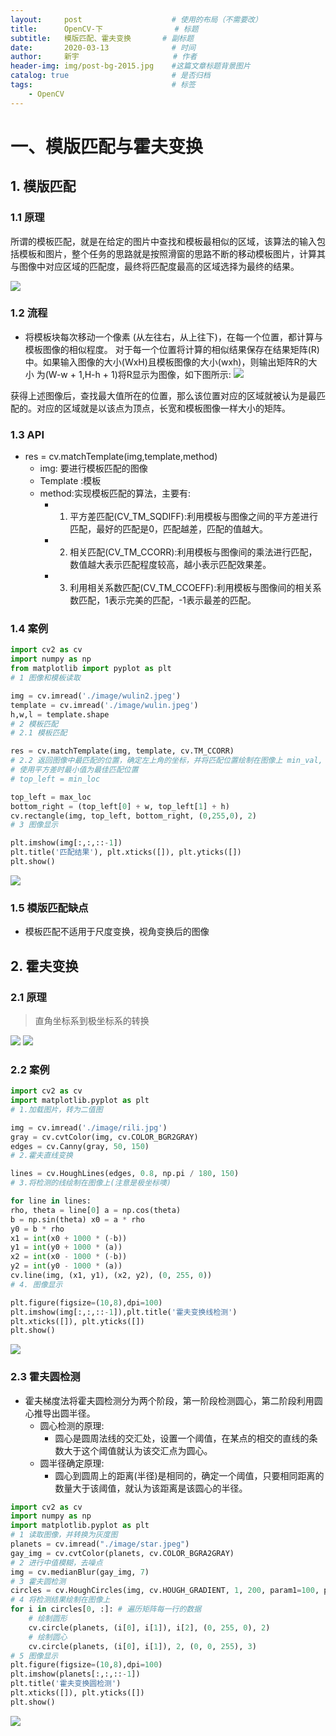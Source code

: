 ```yaml
---
layout:     post                    # 使用的布局（不需要改）
title:      OpenCV-下			    # 标题 
subtitle:   模版匹配、霍夫变换	    # 副标题
date:       2020-03-13              # 时间
author:     新宇                     # 作者
header-img: img/post-bg-2015.jpg    #这篇文章标题背景图片
catalog: true                       # 是否归档
tags:                               # 标签
    - OpenCV
---
```

# 一、模版匹配与霍夫变换
## 1. 模版匹配
### 1.1 原理
所谓的模板匹配，就是在给定的图片中查找和模板最相似的区域，该算法的输入包括模板和图片，整个任务的思路就是按照滑窗的思路不断的移动模板图片，计算其与图像中对应区域的匹配度，最终将匹配度最高的区域选择为最终的结果。

![](https://tva1.sinaimg.cn/large/008eGmZEly1goi0fn07qrj30wf0u04qp.jpg)

### 1.2 流程
- 将模板块每次移动一个像素 (从左往右，从上往下)，在每一个位置，都计算与模板图像的相似程度。
对于每一个位置将计算的相似结果保存在结果矩阵(R)中。如果输入图像的大小(WxH)且模板图像的大小(wxh)，则输出矩阵R的大小 为(W-w + 1,H-h + 1)将R显示为图像，如下图所示:
![](https://tva1.sinaimg.cn/large/008eGmZEly1goi0he3apdj30ky0guk0k.jpg)

获得上述图像后，查找最大值所在的位置，那么该位置对应的区域就被认为是最匹配的。对应的区域就是以该点为顶点，长宽和模板图像一样大小的矩阵。

### 1.3 API
- res = cv.matchTemplate(img,template,method)
	- img: 要进行模板匹配的图像
	- Template :模板 
	- method:实现模板匹配的算法，主要有:
		- 1. 平方差匹配(CV_TM_SQDIFF):利用模板与图像之间的平方差进行匹配，最好的匹配是0，匹配越差，匹配的值越大。 
		- 2. 相关匹配(CV_TM_CCORR):利用模板与图像间的乘法进行匹配，数值越大表示匹配程度较高，越小表示匹配效果差。 
		- 3. 利用相关系数匹配(CV_TM_CCOEFF):利用模板与图像间的相关系数匹配，1表示完美的匹配，-1表示最差的匹配。

### 1.4 案例
```python
import cv2 as cv
import numpy as np
from matplotlib import pyplot as plt
# 1 图像和模板读取

img = cv.imread('./image/wulin2.jpeg')
template = cv.imread('./image/wulin.jpeg')
h,w,l = template.shape
# 2 模板匹配
# 2.1 模板匹配

res = cv.matchTemplate(img, template, cv.TM_CCORR)
# 2.2 返回图像中最匹配的位置，确定左上角的坐标，并将匹配位置绘制在图像上 min_val, max_val, min_loc, max_loc = cv.minMaxLoc(res)
# 使用平方差时最小值为最佳匹配位置
# top_left = min_loc

top_left = max_loc
bottom_right = (top_left[0] + w, top_left[1] + h) 
cv.rectangle(img, top_left, bottom_right, (0,255,0), 2)
# 3 图像显示

plt.imshow(img[:,:,::-1])
plt.title('匹配结果'), plt.xticks([]), plt.yticks([])
plt.show()
```
![](https://tva1.sinaimg.cn/large/008eGmZEly1goi0ygt1mdj318y0piqv5.jpg)

### 1.5 模版匹配缺点
- 模板匹配不适用于尺度变换，视角变换后的图像

## 2. 霍夫变换
### 2.1 原理
> 直角坐标系到极坐标系的转换

![](https://tva1.sinaimg.cn/large/008eGmZEly1goi2990qr1j31d60osgzr.jpg)
![](https://tva1.sinaimg.cn/large/008eGmZEly1goi29rvqaoj30vs0u0k97.jpg)

### 2.2 案例
```python
import cv2 as cv
import matplotlib.pyplot as plt
# 1.加载图片，转为二值图

img = cv.imread('./image/rili.jpg')
gray = cv.cvtColor(img, cv.COLOR_BGR2GRAY) 
edges = cv.Canny(gray, 50, 150)
# 2.霍夫直线变换

lines = cv.HoughLines(edges, 0.8, np.pi / 180, 150) 
# 3.将检测的线绘制在图像上(注意是极坐标噢)

for line in lines:
rho, theta = line[0] a = np.cos(theta)
b = np.sin(theta) x0 = a * rho
y0 = b * rho
x1 = int(x0 + 1000 * (-b))
y1 = int(y0 + 1000 * (a))
x2 = int(x0 - 1000 * (-b))
y2 = int(y0 - 1000 * (a))
cv.line(img, (x1, y1), (x2, y2), (0, 255, 0))
# 4. 图像显示

plt.figure(figsize=(10,8),dpi=100) 
plt.imshow(img[:,:,::-1]),plt.title('霍夫变换线检测') 
plt.xticks([]), plt.yticks([])
plt.show()
```
![](https://tva1.sinaimg.cn/large/008eGmZEly1goijgkltmzj30qv0k97if.jpg)

### 2.3 霍夫圆检测
- 霍夫梯度法将霍夫圆检测分为两个阶段，第一阶段检测圆心，第二阶段利用圆心推导出圆半径。
	- 圆心检测的原理:
		- 圆心是圆周法线的交汇处，设置一个阈值，在某点的相交的直线的条数大于这个阈值就认为该交汇点为圆心。
	- 圆半径确定原理:
		- 圆心到圆周上的距离(半径)是相同的，确定一个阈值，只要相同距离的数量大于该阈值，就认为该距离是该圆心的半径。

```python
import cv2 as cv
import numpy as np
import matplotlib.pyplot as plt
# 1 读取图像，并转换为灰度图
planets = cv.imread("./image/star.jpeg")
gay_img = cv.cvtColor(planets, cv.COLOR_BGRA2GRAY)
# 2 进行中值模糊，去噪点
img = cv.medianBlur(gay_img, 7)
# 3 霍夫圆检测
circles = cv.HoughCircles(img, cv.HOUGH_GRADIENT, 1, 200, param1=100, param2=30, minRadius=0, maxRadius=100)
# 4 将检测结果绘制在图像上
for i in circles[0, :]: # 遍历矩阵每一行的数据
	# 绘制圆形
	cv.circle(planets, (i[0], i[1]), i[2], (0, 255, 0), 2) 
	# 绘制圆心
	cv.circle(planets, (i[0], i[1]), 2, (0, 0, 255), 3) 
# 5 图像显示
plt.figure(figsize=(10,8),dpi=100) 
plt.imshow(planets[:,:,::-1])
plt.title('霍夫变换圆检测') 
plt.xticks([]), plt.yticks([])
plt.show()
```
![](https://tva1.sinaimg.cn/large/008eGmZEly1goijg2druhj30pw0q1asz.jpg)















